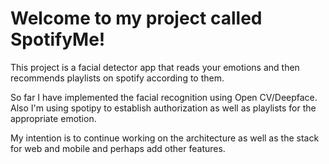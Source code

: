 # Welcome to my project called SpotifyMe!

This project is a facial detector app that reads your emotions and then recommends playlists on spotify according to them. 

So far I have implemented the facial recognition using Open CV/Deepface. Also I'm using spotipy to establish authorization as well as playlists for the appropriate emotion. 

My intention is to continue working on the architecture as well as the stack for web and mobile and perhaps add other features.

